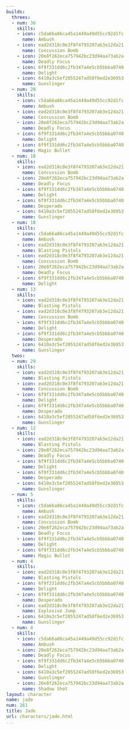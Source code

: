 ```yaml
---
builds:
  threes:
  - num: 36
    skills:
    - icon: c5da66a86ca45a1449a49d55cc92d1fc
      name: Ambush
    - icon: ead2d318c0e3f8f4793207ab3e12da21
      name: Concussion Bomb
    - icon: 20e8f262eca757942bc23d94aa73ab2a
      name: Deadly Focus
    - icon: 6f9f331dd6c2fb347a4e5cb5bbba0740
      name: Delight
    - icon: 6410a3c5ef2055247ad58f6ed2e36953
      name: Gunslinger
  - num: 20
    skills:
    - icon: c5da66a86ca45a1449a49d55cc92d1fc
      name: Ambush
    - icon: ead2d318c0e3f8f4793207ab3e12da21
      name: Concussion Bomb
    - icon: 20e8f262eca757942bc23d94aa73ab2a
      name: Deadly Focus
    - icon: 6f9f331dd6c2fb347a4e5cb5bbba0740
      name: Delight
    - icon: 6f9f331dd6c2fb347a4e5cb5bbba0740
      name: Magic Bullet
  - num: 18
    skills:
    - icon: ead2d318c0e3f8f4793207ab3e12da21
      name: Concussion Bomb
    - icon: 20e8f262eca757942bc23d94aa73ab2a
      name: Deadly Focus
    - icon: 6f9f331dd6c2fb347a4e5cb5bbba0740
      name: Delight
    - icon: 6f9f331dd6c2fb347a4e5cb5bbba0740
      name: Desperado
    - icon: 6410a3c5ef2055247ad58f6ed2e36953
      name: Gunslinger
  - num: 18
    skills:
    - icon: c5da66a86ca45a1449a49d55cc92d1fc
      name: Ambush
    - icon: ead2d318c0e3f8f4793207ab3e12da21
      name: Blasting Pistols
    - icon: ead2d318c0e3f8f4793207ab3e12da21
      name: Concussion Bomb
    - icon: 20e8f262eca757942bc23d94aa73ab2a
      name: Deadly Focus
    - icon: 6f9f331dd6c2fb347a4e5cb5bbba0740
      name: Delight
  - num: 13
    skills:
    - icon: ead2d318c0e3f8f4793207ab3e12da21
      name: Blasting Pistols
    - icon: ead2d318c0e3f8f4793207ab3e12da21
      name: Concussion Bomb
    - icon: 6f9f331dd6c2fb347a4e5cb5bbba0740
      name: Delight
    - icon: 6f9f331dd6c2fb347a4e5cb5bbba0740
      name: Desperado
    - icon: 6410a3c5ef2055247ad58f6ed2e36953
      name: Gunslinger
  twos:
  - num: 29
    skills:
    - icon: ead2d318c0e3f8f4793207ab3e12da21
      name: Blasting Pistols
    - icon: ead2d318c0e3f8f4793207ab3e12da21
      name: Concussion Bomb
    - icon: 6f9f331dd6c2fb347a4e5cb5bbba0740
      name: Delight
    - icon: 6f9f331dd6c2fb347a4e5cb5bbba0740
      name: Desperado
    - icon: 6410a3c5ef2055247ad58f6ed2e36953
      name: Gunslinger
  - num: 12
    skills:
    - icon: ead2d318c0e3f8f4793207ab3e12da21
      name: Blasting Pistols
    - icon: 20e8f262eca757942bc23d94aa73ab2a
      name: Deadly Focus
    - icon: 6f9f331dd6c2fb347a4e5cb5bbba0740
      name: Delight
    - icon: 6f9f331dd6c2fb347a4e5cb5bbba0740
      name: Desperado
    - icon: 6410a3c5ef2055247ad58f6ed2e36953
      name: Gunslinger
  - num: 5
    skills:
    - icon: c5da66a86ca45a1449a49d55cc92d1fc
      name: Ambush
    - icon: ead2d318c0e3f8f4793207ab3e12da21
      name: Concussion Bomb
    - icon: 20e8f262eca757942bc23d94aa73ab2a
      name: Deadly Focus
    - icon: 6f9f331dd6c2fb347a4e5cb5bbba0740
      name: Delight
    - icon: 6f9f331dd6c2fb347a4e5cb5bbba0740
      name: Magic Bullet
  - num: 4
    skills:
    - icon: ead2d318c0e3f8f4793207ab3e12da21
      name: Blasting Pistols
    - icon: 6f9f331dd6c2fb347a4e5cb5bbba0740
      name: Delight
    - icon: 6f9f331dd6c2fb347a4e5cb5bbba0740
      name: Desperado
    - icon: ead2d318c0e3f8f4793207ab3e12da21
      name: Explosive Jump
    - icon: 6410a3c5ef2055247ad58f6ed2e36953
      name: Gunslinger
  - num: 4
    skills:
    - icon: c5da66a86ca45a1449a49d55cc92d1fc
      name: Ambush
    - icon: 20e8f262eca757942bc23d94aa73ab2a
      name: Deadly Focus
    - icon: 6f9f331dd6c2fb347a4e5cb5bbba0740
      name: Delight
    - icon: 6410a3c5ef2055247ad58f6ed2e36953
      name: Gunslinger
    - icon: 20e8f262eca757942bc23d94aa73ab2a
      name: Shadow Shot
layout: character
name: jade
num: 261
title: Jade
url: characters/jade.html
...
```

